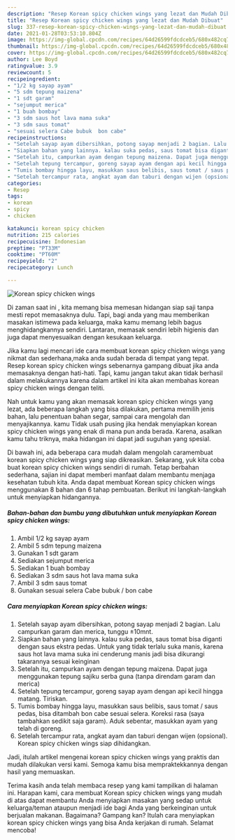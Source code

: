 ```yaml
---
description: "Resep Korean spicy chicken wings yang lezat dan Mudah Dibuat"
title: "Resep Korean spicy chicken wings yang lezat dan Mudah Dibuat"
slug: 337-resep-korean-spicy-chicken-wings-yang-lezat-dan-mudah-dibuat
date: 2021-01-28T03:53:10.804Z
image: https://img-global.cpcdn.com/recipes/64d26599fdcdceb5/680x482cq70/korean-spicy-chicken-wings-foto-resep-utama.jpg
thumbnail: https://img-global.cpcdn.com/recipes/64d26599fdcdceb5/680x482cq70/korean-spicy-chicken-wings-foto-resep-utama.jpg
cover: https://img-global.cpcdn.com/recipes/64d26599fdcdceb5/680x482cq70/korean-spicy-chicken-wings-foto-resep-utama.jpg
author: Lee Boyd
ratingvalue: 3.9
reviewcount: 5
recipeingredient:
- "1/2 kg sayap ayam"
- "5 sdm tepung maizena"
- "1 sdt garam"
- "sejumput merica"
- "1 buah bombay"
- "3 sdm saus hot lava mama suka"
- "3 sdm saus tomat"
- "sesuai selera Cabe bubuk  bon cabe"
recipeinstructions:
- "Setelah sayap ayam dibersihkan, potong sayap menjadi 2 bagian. Lalu campurkan garam dan merica, tunggu ±10mnt."
- "Siapkan bahan yang lainnya. kalau suka pedas, saus tomat bisa diganti dengan saus ekstra pedas. Untuk yang tidak terlalu suka manis, karena saus hot lava mama suka ini cenderung manis jadi bisa dikurangi takarannya sesuai keinginan"
- "Setelah itu, campurkan ayam dengan tepung maizena. Dapat juga menggunakan tepung sajiku serba guna (tanpa direndam garam dan merica)"
- "Setelah tepung tercampur, goreng sayap ayam dengan api kecil hingga matang. Tiriskan."
- "Tumis bombay hingga layu, masukkan saus belibis, saus tomat / saus pedas, bisa ditambah bon cabe sesuai selera. Koreksi rasa (saya tambahkan sedikit saja garam). Aduk sebentar, masukkan ayam yang telah di goreng."
- "Setelah tercampur rata, angkat ayam dan taburi dengan wijen (opsional). Korean spicy chicken wings siap dihidangkan."
categories:
- Resep
tags:
- korean
- spicy
- chicken

katakunci: korean spicy chicken 
nutrition: 215 calories
recipecuisine: Indonesian
preptime: "PT33M"
cooktime: "PT60M"
recipeyield: "2"
recipecategory: Lunch

---
```



![Korean spicy chicken wings](https://img-global.cpcdn.com/recipes/64d26599fdcdceb5/680x482cq70/korean-spicy-chicken-wings-foto-resep-utama.jpg)

Di zaman  saat ini , kita memang bisa memesan hidangan siap saji tanpa mesti repot memasaknya dulu. Tapi, bagi anda yang mau memberikan masakan istimewa pada keluarga, maka kamu memang lebih bagus menghidangkannya sendiri. Lantaran, memasak sendiri lebih higienis dan juga dapat menyesuaikan dengan kesukaan keluarga.

Jika kamu lagi mencari ide cara membuat korean spicy chicken wings yang nikmat dan sederhana,maka anda sudah berada di tempat yang tepat. Resep korean spicy chicken wings  sebenarnya gampang dibuat jika anda memasaknya dengan hati-hati. Tapi, kamu jangan takut akan tidak berhasil dalam melakukannya 
karena dalam artikel ini kita akan membahas korean spicy chicken wings dengan teliti.  



Nah untuk kamu yang akan memasak korean spicy chicken wings yang lezat, ada beberapa langkah yang bisa dilakukan, pertama memilih jenis bahan, lalu penentuan bahan segar, sampai cara mengolah dan menyajikannya. kamu Tidak usah pusing jika hendak menyiapkan korean spicy chicken wings yang enak di mana pun anda berada. Karena, asalkan kamu  tahu triknya, maka hidangan ini dapat jadi suguhan yang spesial.

Di bawah ini, ada beberapa cara mudah dalam mengolah caramembuat korean spicy chicken wings yang siap dikreasikan. Sekarang, yuk kita coba buat korean spicy chicken wings sendiri di rumah. Tetap berbahan sederhana, sajian ini dapat memberi manfaat dalam membantu menjaga kesehatan tubuh kita. Anda dapat membuat Korean spicy chicken wings menggunakan 8 bahan dan 6 tahap pembuatan. Berikut ini langkah-langkah untuk menyiapkan hidangannya.

<!--inarticleads1-->

##### Bahan-bahan dan bumbu yang dibutuhkan untuk menyiapkan Korean spicy chicken wings:

1. Ambil 1/2 kg sayap ayam
1. Ambil 5 sdm tepung maizena
1. Gunakan 1 sdt garam
1. Sediakan sejumput merica
1. Sediakan 1 buah bombay
1. Sediakan 3 sdm saus hot lava mama suka
1. Ambil 3 sdm saus tomat
1. Gunakan sesuai selera Cabe bubuk / bon cabe




<!--inarticleads2-->

##### Cara menyiapkan Korean spicy chicken wings:

1. Setelah sayap ayam dibersihkan, potong sayap menjadi 2 bagian. Lalu campurkan garam dan merica, tunggu ±10mnt.
1. Siapkan bahan yang lainnya. kalau suka pedas, saus tomat bisa diganti dengan saus ekstra pedas. Untuk yang tidak terlalu suka manis, karena saus hot lava mama suka ini cenderung manis jadi bisa dikurangi takarannya sesuai keinginan
1. Setelah itu, campurkan ayam dengan tepung maizena. Dapat juga menggunakan tepung sajiku serba guna (tanpa direndam garam dan merica)
1. Setelah tepung tercampur, goreng sayap ayam dengan api kecil hingga matang. Tiriskan.
1. Tumis bombay hingga layu, masukkan saus belibis, saus tomat / saus pedas, bisa ditambah bon cabe sesuai selera. Koreksi rasa (saya tambahkan sedikit saja garam). Aduk sebentar, masukkan ayam yang telah di goreng.
1. Setelah tercampur rata, angkat ayam dan taburi dengan wijen (opsional). Korean spicy chicken wings siap dihidangkan.




Jadi, itulah artikel mengenai  korean spicy chicken wings  yang praktis dan mudah dilakukan versi kami. Semoga kamu bisa mempraktekkannya dengan hasil yang memuaskan. 

Terima kasih anda telah membaca resep yang kami tampilkan di halaman ini. Harapan kami, cara membuat  Korean spicy chicken wings yang mudah di atas dapat membantu Anda menyiapkan masakan yang sedap untuk keluarga/teman ataupun menjadi ide bagi Anda yang berkeinginan untuk berjualan makanan. Bagaimana? Gampang kan? Itulah cara menyiapkan korean spicy chicken wings yang bisa Anda kerjakan di rumah. Selamat mencoba!

